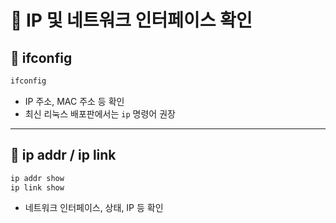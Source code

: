 # 🧭 IP 및 네트워크 인터페이스 확인

## 📌 ifconfig

```bash
ifconfig
```

- IP 주소, MAC 주소 등 확인
- 최신 리눅스 배포판에서는 `ip` 명령어 권장

---

## 📌 ip addr / ip link

```bash
ip addr show
ip link show
```

- 네트워크 인터페이스, 상태, IP 등 확인